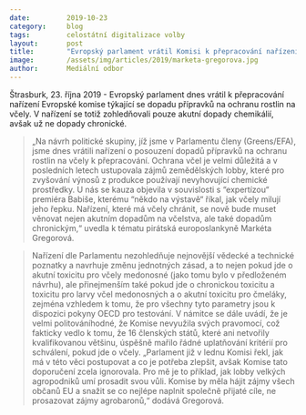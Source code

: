 ```yaml
---
date:         2019-10-23
category:     blog
tags:         celostátní digitalizace volby
layout:       post
title:        "Evropský parlament vrátil Komisi k přepracování nařízení na ochranu včel"
image:        /assets/img/articles/2019/marketa-gregorova.jpg
author:       Mediální odbor
---
```




Štrasburk, 23. října 2019 - Evropský parlament dnes vrátil k přepracování nařízení Evropské komise týkající se dopadu přípravků na ochranu rostlin na včely. V nařízení se totiž zohledňovali pouze akutní dopady chemikálií, avšak už ne dopady chronické.

> „Na návrh politické skupiny, jíž jsme v Parlamentu členy (Greens/EFA), jsme dnes vrátili nařízení o posouzení dopadů přípravků na ochranu rostlin na včely k přepracování. Ochrana včel je velmi důležitá a v posledních letech ustupovala zájmů zemědělských lobby, které pro zvyšování výnosů z produkce používají nevyhovující chemické prostředky. U nás se kauza objevila v souvislosti s “expertízou“ premiéra Babiše, kterému “někdo na výstavě“ říkal, jak včely milují jeho řepku. Nařízení, které má včely chránit, se nově bude muset věnovat nejen akutním dopadům na včelstva, ale také dopadům chronickým,“ uvedla k tématu pirátská europoslankyně Markéta Gregorová.

> Nařízení dle Parlamentu nezohledňuje nejnovější vědecké a technické poznatky a navrhuje změnu jednotných zásad, a to nejen pokud jde o akutní toxicitu pro včely medonosné (jako tomu bylo v předloženém návrhu), ale přinejmenším také pokud jde o chronickou toxicitu a toxicitu pro larvy včel medonosných a o akutní toxicitu pro čmeláky, zejména vzhledem k tomu, že pro všechny tyto parametry jsou k dispozici pokyny OECD pro testování. V námitce se dále uvádí, že je velmi politováníhodné, že Komise nevyužila svých pravomocí, což fakticky vedlo k tomu, že 16 členských států, které ani netvořily kvalifikovanou většinu, úspěšně mařilo řádné uplatňování kritérií pro schválení, pokud jde o včely. „Parlament již v lednu Komisi řekl, jak má v této věci postupovat a co je potřeba zlepšit, avšak Komise tato doporučení zcela ignorovala. Pro mě je to příklad, jak lobby velkých agropodniků umí prosadit svou vůli. Komise by měla hájit zájmy všech občanů EU a snažit se co nejlépe naplnit společně přijaté cíle, ne prosazovat zájmy agrobaronů,“ dodává Gregorová.
